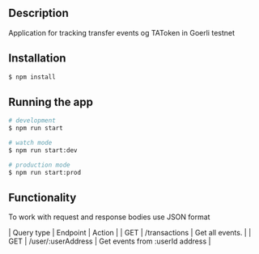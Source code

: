 [circleci-image]: https://img.shields.io/circleci/build/github/nestjs/nest/master?token=abc123def456
[circleci-url]: https://circleci.com/gh/nestjs/nest

## Description

Application for tracking transfer events og TAToken in Goerli testnet

## Installation

```bash
$ npm install
```

## Running the app

```bash
# development
$ npm run start

# watch mode
$ npm run start:dev

# production mode
$ npm run start:prod
```

## Functionality

To work with request and response bodies use JSON format

| Query type | Endpoint | Action |
| GET | /transactions | Get all events. |
| GET | /user/:userAddress | Get events from :userId address |
